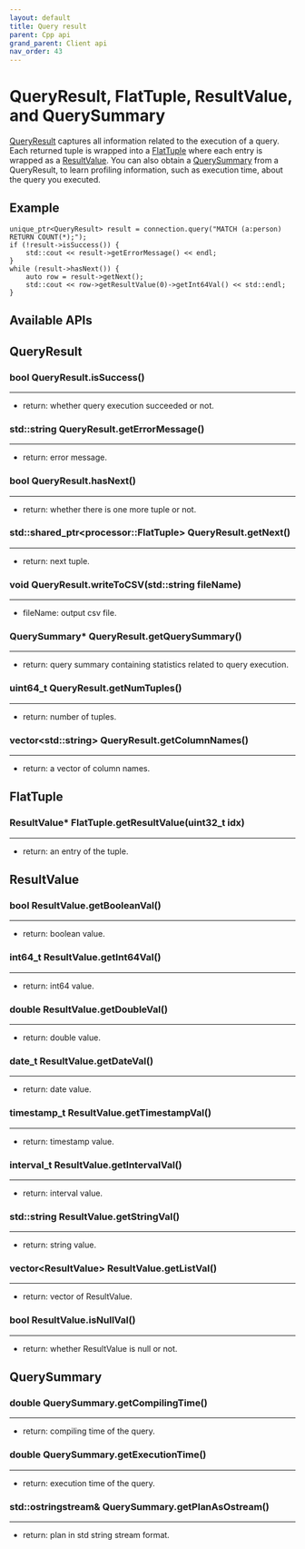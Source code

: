 ```yaml
---
layout: default
title: Query result
parent: Cpp api
grand_parent: Client api
nav_order: 43
---
```


# QueryResult, FlatTuple, ResultValue, and QuerySummary
[QueryResult](#queryresult) captures all information related to the execution of a query. Each returned tuple is 
wrapped into a [FlatTuple](#flattuple) where each entry is wrapped as a [ResultValue](#resultvalue).
You can also obtain a [QuerySummary](#querysummary) from a QueryResult, to learn profiling
information, such as execution time, about the query you executed.

## Example
```
unique_ptr<QueryResult> result = connection.query("MATCH (a:person) RETURN COUNT(*);");
if (!result->isSuccess()) {
    std::cout << result->getErrorMessage() << endl;
}
while (result->hasNext()) {
    auto row = result->getNext();
    std::cout << row->getResultValue(0)->getInt64Val() << std::endl;
}
```

## Available APIs

## QueryResult

### bool QueryResult.isSuccess()
---
- return: whether query execution succeeded or not.

### std::string QueryResult.getErrorMessage()
---
- return: error message.

### bool QueryResult.hasNext()
---
- return: whether there is one more tuple or not.

### std::shared_ptr\<processor::FlatTuple\> QueryResult.getNext()
---
- return: next tuple.

### void QueryResult.writeToCSV(std::string fileName)
---
- fileName: output csv file.

### QuerySummary* QueryResult.getQuerySummary()
---
- return: query summary containing statistics related to query execution.

### uint64_t QueryResult.getNumTuples()
---
- return: number of tuples.

### vector\<std::string\> QueryResult.getColumnNames()
---
- return: a vector of column names.

## FlatTuple
### ResultValue* FlatTuple.getResultValue(uint32_t idx)
---
- return: an entry of the tuple.

## ResultValue
### bool ResultValue.getBooleanVal()
---
- return: boolean value.

### int64_t ResultValue.getInt64Val()
---
- return: int64 value.

### double ResultValue.getDoubleVal()
---
- return: double value.

### date_t ResultValue.getDateVal()
---
- return: date value.

### timestamp_t ResultValue.getTimestampVal()
---
- return: timestamp value.

### interval_t ResultValue.getIntervalVal()
---
- return: interval value.

### std::string ResultValue.getStringVal()
---
- return: string value.

### vector\<ResultValue\> ResultValue.getListVal()
---
- return: vector of ResultValue.

### bool ResultValue.isNullVal()
---
- return: whether ResultValue is null or not.

## QuerySummary

### double QuerySummary.getCompilingTime()
---
- return: compiling time of the query.

### double QuerySummary.getExecutionTime()
---
- return: execution time of the query.

### std::ostringstream& QuerySummary.getPlanAsOstream()
---
- return: plan in std string stream format. 
